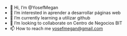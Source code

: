 - 👋 Hi, I’m @YosefMegan
- 👀 I’m interested in aprender a desarrollar páginas web
- 🌱 I’m currently learning a utilizar github
- 💞️ I’m looking to collaborate on Centro de Negocios BIT
- 📫 How to reach me yosefmegan@gmail.com

<!---
YosefMegan/YosefMegan is a ✨ special ✨ repository because its `README.md` (this file) appears on your GitHub profile.
You can click the Preview link to take a look at your changes.
--->
